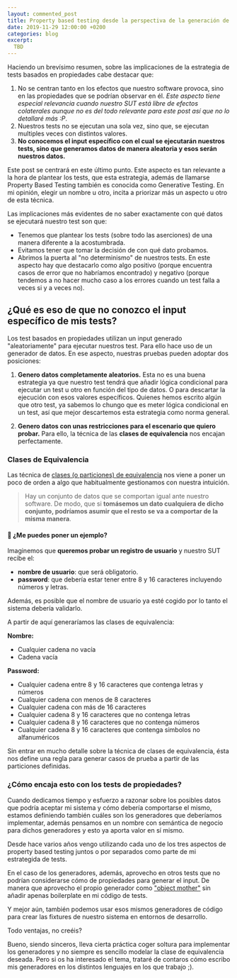 ```yaml
---
layout: commented_post
title: Property based testing desde la perspectiva de la generación de datos
date: 2019-11-29 12:00:00 +0200
categories: blog
excerpt:
  TBD
---
```

Haciendo un brevísimo resumen, sobre las implicaciones de la estrategia de tests basados en propiedades cabe destacar que:

1. No se centran tanto en los efectos que nuestro software provoca, sino en las propiedades que se podrían observar en él. _Este aspecto tiene especial relevancia cuando nuestro SUT está libre de efectos colaterales aunque no es del todo relevante para este post así que no lo detallaré más :P_.
2. Nuestros tests no se ejecutan una sola vez, sino que, se ejecutan multiples veces con distintos valores.
3. **No conocemos el input específico con el cual se ejecutarán nuestros tests, sino que generamos datos de manera aleatoria y esos serán nuestros datos.**

Este post se centrará en este último punto. Este aspecto es tan relevante a la hora de plantear los tests, que esta estrategia, además de llamarse Property Based Testing también es conocida como Generative Testing. En mi opinión, elegir un nombre u otro, incita a priorizar más un aspecto u otro de esta técnica.

Las implicaciones más evidentes de no saber exactamente con qué datos se ejecutará nuestro test son que:

* Tenemos que plantear los tests (sobre todo las aserciones) de una manera diferente a la acostumbrada.
* Evitamos tener que tomar la decisión de con qué dato probamos.
* Abrimos la puerta al "no determinismo" de nuestros tests. En este aspecto hay que destacarlo como algo positivo (porque encuentra casos de error que no habríamos encontrado) y negativo (porque tendemos a no hacer mucho caso a los errores cuando un test falla a veces si y a veces no).

## ¿Qué es eso de que no conozco el input específico de mis tests?

Los test basados en propiedades utilizan un input generado "aleatoriamente" para ejecutar nuestros test. Para ello hace uso de un generador de datos. En ese aspecto, nuestras pruebas pueden adoptar dos posiciones:

1. **Genero datos completamente aleatorios.** Esta no es una buena estrategia ya que nuestro test tendrá que añadir lógica condicional para ejecutar un test u otro en función del tipo de datos. O para descartar la ejecución con esos valores específicos. Quienes hemos escrito algún que otro test, ya sabemos lo chungo que es meter lógica condicional en un test, así que mejor descartemos esta estrategia como norma general.

2. **Genero datos con unas restricciones para el escenario que quiero probar.** Para ello, la técnica de las **clases de equivalencia** nos encajan perfectamente.

### Clases de Equivalencia

Las técnica de [clases (o particiones) de equivalencia](https://en.wikipedia.org/wiki/Equivalence_partitioning) nos viene a poner un poco de orden a algo que habitualmente gestionamos con nuestra intuición.
>Hay un conjunto de datos que se comportan igual ante nuestro software. De modo, que si **tomásemos un dato cualquiera de dicho conjunto, podríamos asumir que el resto se va a comportar de la misma manera**.

#### 🤔 ¿Me puedes poner un ejemplo?

Imaginemos que **queremos probar un registro de usuario** y nuestro SUT recibe el:
* **nombre de usuario**: que será obligatorio.
* **password**: que debería estar tener entre 8 y 16 caracteres incluyendo números y letras.

Además, es posible que el nombre de usuario ya esté cogido por lo tanto el sistema debería validarlo.

A partir de aquí generaríamos las clases de equivalencia:

**Nombre:**
* <span class="success-text">Cualquier cadena no vacía</span>
* <span class="error-text">Cadena vacía</span>

**Password:**
* <span class="success-text">Cualquier cadena entre 8 y 16 caracteres que contenga letras y números</span>
* <span class="error-text">Cualquier cadena con menos de 8 caracteres</span>
* <span class="error-text">Cualquier cadena con más de 16 caracteres</span>
* <span class="error-text">Cualquier cadena 8 y 16 caracteres que no contenga letras</span>
* <span class="error-text">Cualquier cadena 8 y 16 caracteres que no contenga números</span>
* <span class="error-text">Cualquier cadena 8 y 16 caracteres que contenga simbolos no alfanuméricos</span>

Sin entrar en mucho detalle sobre la técnica de clases de equivalencia, ésta nos define una regla para generar casos de prueba a partir de las particiones definidas.

### ¿Cómo encaja esto con los tests de propiedades?

Cuando dedicamos tiempo y esfuerzo a razonar sobre los posibles datos que podría aceptar mi sistema y cómo debería comportarse el mismo, estamos definiendo también cuáles son los generadores que deberíamos implementar, además pensamos en un nombre con semántica de negocio para dichos generadores y esto ya aporta valor en sí mismo.

Desde hace varios años vengo utilizando cada uno de los tres aspectos de property based testing juntos o por separados como parte de mi estrategida de tests.

En el caso de los generadores, además, aprovecho en otros tests que no podrían considerarse cómo de propiedades para generar el input. De manera que aprovecho el propio generador como ["object mother"](https://martinfowler.com/bliki/ObjectMother.html) sin añadir apenas boilerplate en mi código de tests.

Y mejor aún, también podemos usar esos mismos generadores de código para crear las fixtures de nuestro sistema en entornos de desarrollo.

Todo ventajas, no creéis?

Bueno, siendo sinceros, lleva cierta práctica coger soltura para implementar los generadores y no siempre es sencillo modelar la clase de equivalencia deseada. Pero si os ha interesado el tema, trataré de contaros cómo escribo mis generadores en los distintos lenguajes en los que trabajo ;).
